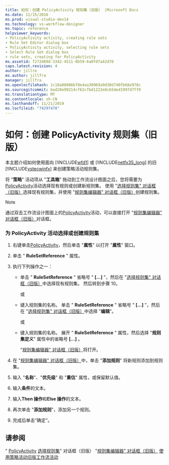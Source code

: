 ```yaml
---
title: 如何：创建 PolicyActivity 规则集（旧版） |Microsoft Docs
ms.date: 11/15/2016
ms.prod: visual-studio-dev14
ms.technology: vs-workflow-designer
ms.topic: reference
helpviewer_keywords:
- PolicyActivity activity, creating rule sets
- Rule Set Editor dialog box
- PolicyActivity activity, selecting rule sets
- Select Rule Set dialog box
- rule sets, creating for PolicyActivity
ms.assetid: f272489d-3342-4511-8b59-6a0fd7a42d70
caps.latest.revision: 4
author: jillre
ms.author: jillfra
manager: jillfra
ms.openlocfilehash: 1c18a08986bf8e4aa30969a9d30d740fb68e978c
ms.sourcegitcommit: bad28e99214cf62cfbd1222e8cb5ded1997d7ff0
ms.translationtype: MT
ms.contentlocale: zh-CN
ms.lasthandoff: 11/21/2019
ms.locfileid: "74297478"
---
```

# <a name="how-to-create-a-policyactivity-rule-set-legacy"></a>如何：创建 PolicyActivity 规则集（旧版）
本主题介绍如何使用面向 [!INCLUDE[wfd1](../includes/wfd1-md.md)] 或 [!INCLUDE[netfx35_long](../includes/netfx35-long-md.md)] 的旧 [!INCLUDE[vstecwinfx](../includes/vstecwinfx-md.md)] 来创建策略活动规则集。

 将 "**策略**" 活动项从 "**工具箱**" 拖动到工作流设计图面之后，您将需要为[PolicyActivity](https://go.microsoft.com/fwlink?LinkID=65019)活动选择现有规则或创建新规则集。 使用 "[选择规则集" 对话框（旧版）](../workflow-designer/select-rule-set-dialog-box-legacy.md)选择现有规则集，并使用 "[规则集编辑器" 对话框（旧版）](../workflow-designer/rule-set-editor-dialog-box-legacy.md)创建规则集。

> [!NOTE]
> 通过双击工作流设计图面上的[PolicyActivity](https://go.microsoft.com/fwlink?LinkID=65019)活动，可以直接打开 "[规则集编辑器" 对话框（旧版）](../workflow-designer/rule-set-editor-dialog-box-legacy.md)对话框。

### <a name="to-select-or-create-a-rule-set-for-a-policyactivity-activity"></a>为 PolicyActivity 活动选择或创建规则集

1. 右键单击[PolicyActivity](https://go.microsoft.com/fwlink?LinkID=65019)，然后单击 "**属性**" 以打开 "**属性**" 窗口。

2. 单击 " **RuleSetReference** " 属性。

3. 执行下列操作之一：

    - 单击 " **RuleSetReference** " 省略号 " **[...]** "，然后在 "[选择规则集" 对话框（旧版）](../workflow-designer/select-rule-set-dialog-box-legacy.md)中选择现有规则集。 然后转到步骤 10。

         或

    - 键入规则集的名称。 单击 " **RuleSetReference** " 省略号 " **[...]** "，然后在 "[选择规则集" 对话框（旧版）](../workflow-designer/select-rule-set-dialog-box-legacy.md)中选择 "**编辑**"。

         或

    - 键入规则集的名称。 展开 " **RuleSetReference** " 属性，然后选择 "**规则集定义**" 属性中的省略号 **[...]** 。

         "[规则集编辑器" 对话框（旧版）](../workflow-designer/rule-set-editor-dialog-box-legacy.md)将打开。

4. 在 "[规则集编辑器" 对话框（旧版）](../workflow-designer/rule-set-editor-dialog-box-legacy.md)中，单击 "**添加规则**" 将新规则添加到规则集。

5. 输入 "**名称**"、"**优先级**" 和 "**重估**" 属性，或保留默认值。

6. 输入**条件**的文本。

7. 输入**Then 操作**和**Else 操作**的文本。

8. 再次单击 "**添加规则**"，添加另一个规则。

9. 完成后单击“确定”。

## <a name="see-also"></a>请参阅
 " [PolicyActivity](https://go.microsoft.com/fwlink?LinkID=65019) [选择规则集](../workflow-designer/select-rule-set-dialog-box-legacy.md)" 对话框（旧版） "[规则集编辑器" 对话框（旧版）](../workflow-designer/rule-set-editor-dialog-box-legacy.md) [使用策略活动](https://go.microsoft.com/fwlink?LinkID=65004)[旧版工作流活动](../workflow-designer/legacy-workflow-activities.md)